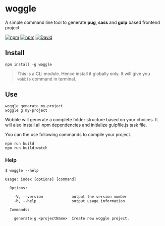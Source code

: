 # woggle
A simple command line tool to generate **pug**, **sass** and **gulp** based frontend project.

[![npm](https://img.shields.io/npm/dt/woggle.svg?style=flat-square)](https://www.npmjs.com/package/woggle)
[![npm](https://img.shields.io/npm/v/woggle.svg?style=flat-square)](https://www.npmjs.com/package/woggle)
[![David](https://img.shields.io/david/thatisuday/woggle.svg?style=flat-square)](https://www.npmjs.com/package/woggle)

## Install
```
npm install -g woggle
```

> This is a CLI module. Hence install it globally only. It will give you `wobble` command in terminal.

## Use
```
woggle generate my-project
woggle g my-project
```

Wobble will generate a complete folder structure based on your choices. It will also install all npm dependencies and initialize gulpfile.js task file.

You can the use following commands to compile your project.

```
npm run build
npm run build:watch
```

### Help
```
$ woggle --help

Usage: index [options] [command]

  Options:

    -V, --version             output the version number
    -h, --help                output usage information

  Commands:

    generate|g <projectName>  Create new woggle project.
```
